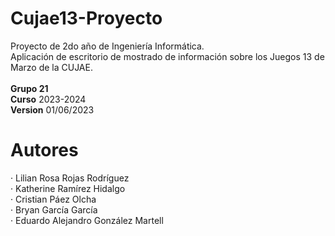 # Cujae13-Proyecto
Proyecto de 2do año de Ingeniería Informática. <br>
Aplicación de escritorio de mostrado de información sobre los Juegos 13 de Marzo de la CUJAE. <br>
<br>
<b>Grupo 21</b> <br>
<b>Curso</b> 2023-2024 <br>
<b>Version</b> 01/06/2023
<br>
# Autores
 · Lilian Rosa Rojas Rodríguez <br>
 · Katherine Ramírez Hidalgo <br>
 · Cristian Páez Olcha <br>
 · Bryan García García <br>
 · Eduardo Alejandro González Martell <br>

